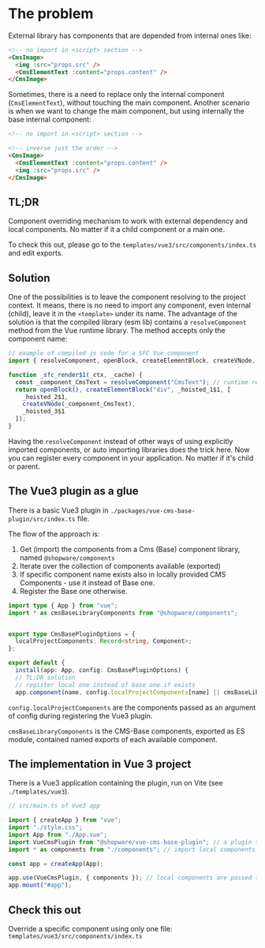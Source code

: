 # The problem

External library has components that are depended from internal ones like:

```html
<!-- no import in <script> section -->
<CmsImage>
  <img :src="props.src" />
  <CmsElementText :content="props.content" />
</CmsImage>
```

Sometimes, there is a need to replace only the internal component (`CmsElementText`), without touching the main component. Another scenario is when we want to change the main component, but using internally the base internal component:

```html
<!-- no import in <script> section -->

<!-- inverse just the order -->
<CmsImage>
  <CmsElementText :content="props.content" />
  <img :src="props.src" />
</CmsImage>
```

## TL;DR

Component overriding mechanism to work with external dependency and local components. No matter if it a child component or a main one.

To check this out, please go to the `templates/vue3/src/components/index.ts` and edit exports.

## Solution

One of the possibilities is to leave the component resolving to the project context. It means, there is no need to import any component, even internal (child), leave it in the `<template>` under its name. The advantage of the solution is that the compiled library (esm lib) contains a `resolveComponent` method from the Vue runtime library.
The method accepts only the component name:

```js
// example of compiled js code for a SFC Vue component
import { resolveComponent, openBlock, createElementBlock, createVNode, createElementVNode } from "vue";

function _sfc_render$1(_ctx, _cache) {
  const _component_CmsText = resolveComponent("CmsText"); // runtime resolving
  return openBlock(), createElementBlock("div", _hoisted_1$1, [
    _hoisted_2$1,
    createVNode(_component_CmsText),
    _hoisted_3$1
  ]);
}
```

Having the `resolveComponent` instead of other ways of using explicitly imported components, or auto importing libraries does the trick here. Now you can register every component in your application. No matter if it's child or parent.

## The Vue3 plugin as a glue

There is a basic Vue3 plugin in `./packages/vue-cms-base-plugin/src/index.ts` file.

The flow of the approach is:

1. Get (import) the components from a Cms (Base) component library, named `@shopware/components`
2. Iterate over the collection of components available (exported)
3. If specific component name exists also in locally provided CMS Components - use it instead of Base one.
4. Register the Base one otherwise.

```ts
import type { App } from "vue";
import * as cmsBaseLibraryComponents from "@shopware/components";


export type CmsBasePluginOptions = {
  localProjectComponents: Record<string, Component>;
};

export default {
  install(app: App, config: CmsBasePluginOptions) {
  // TL;DR solution
  // register local one instead of base one if exists
  app.component(name, config.localProjectComponents[name] || cmsBaseLibraryComponents[name])
```

`config.localProjectComponents` are the components passed as an argument of config during registering the Vue3 plugin.

`cmsBaseLibraryComponents` is the CMS-Base components, exported as ES module, contained named exports of each available component.

## The implementation in Vue 3 project

There is a Vue3 application containing the plugin, run on Vite (see `./templates/vue3`).

```ts
// src/main.ts of Vue3 app

import { createApp } from "vue";
import "./style.css";
import App from "./App.vue";
import VueCmsPlugin from "@shopware/vue-cms-base-plugin"; // a plugin to glue the base components and the new ones
import * as components from "./components"; // import local components to pass them into the plugin

const app = createApp(App);

app.use(VueCmsPlugin, { components }); // local components are passed to use them instead the base ones in case of name collision.
app.mount("#app");
```

## Check this out

Override a specific component using only one file: `templates/vue3/src/components/index.ts`
